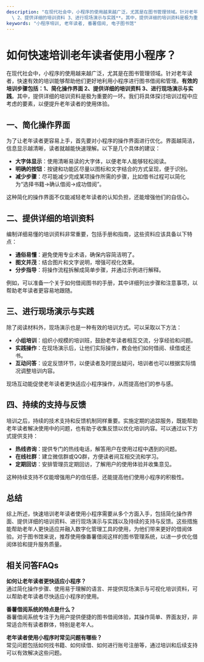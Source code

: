 ```yaml
---
description: "在现代社会中，小程序的使用越来越广泛，尤其是在图书管理领域。针对老年读者，快速有效的培训能够帮助他们更好地利用小程序进行图书借阅和管理。**有效的培训步骤包括：1、简化操作界面\
  \ 2、提供详细的培训资料 3、进行现场演示与实践**。其中，提供详细的培训资料是极为重要的一环。我们将具体探讨培训过程中应考虑的要素，以便提升老年读者的使用体验。"
keywords: "小程序培训, 老年读者, 番薯借阅, 电子图书馆"
---
```

# 如何快速培训老年读者使用小程序？

在现代社会中，小程序的使用越来越广泛，尤其是在图书管理领域。针对老年读者，快速有效的培训能够帮助他们更好地利用小程序进行图书借阅和管理。**有效的培训步骤包括：1、简化操作界面 2、提供详细的培训资料 3、进行现场演示与实践**。其中，提供详细的培训资料是极为重要的一环。我们将具体探讨培训过程中应考虑的要素，以便提升老年读者的使用体验。

## **一、简化操作界面**

为了让老年读者更容易上手，首先要对小程序的操作界面进行优化。界面越简洁，信息显示越清晰，读者就越能快速理解。以下是几个具体的建议：

- **大字体显示**：使用清晰易读的大字体，以便老年人能够轻松阅读。
- **明确的按钮**：按键和功能区尽量以图标和文字结合的方式呈现，便于识别。
- **减少步骤**：尽可能减少完成某项操作所需的步骤，比如借书过程可以简化为“选择书籍→确认借阅→成功借阅”。

这种简化的操作界面不仅能减轻老年读者的认知负担，还能增强他们的自信心。

## **二、提供详细的培训资料**

编制详细易懂的培训资料非常重要，包括手册和指南，这些资料应该具备以下特点：

- **通俗易懂**：避免使用专业术语，确保内容简洁明了。
- **图文并茂**：结合图片和文字说明，增强可视化效果。
- **分步指导**：将操作流程拆解成简单步骤，并通过示例进行解释。

例如，可以准备一个关于如何借阅图书的手册，其中详细列出步骤和注意事项，以帮助老年读者更容易地跟随。

## **三、进行现场演示与实践**

除了阅读材料外，现场演示也是一种有效的培训方式。可以采取以下方法：

- **小组培训**：组织小规模的培训班，鼓励老年读者相互交流，分享经验和问题。
- **实践操作**：在现场演示后，让他们实际操作，教会他们如何借阅、续借或还书。
- **互动问答**：设定反馈环节，以便读者及时提出疑问，培训者也可以根据实际情况调整培训内容。

现场互动能促使老年读者更快适应小程序操作，从而提高他们的参与感。

## **四、持续的支持与反馈**

培训之后，持续的技术支持和反馈机制同样重要。实施定期的追踪服务，既能帮助老年读者解决使用中的问题，也有助于收集反馈以优化培训内容。可以通过以下方式提供支持：

- **热线咨询**：提供专门的热线电话，解答用户在使用过程中遇到的问题。
- **在线社群**：建立微信群或QQ群，方便读者间互相交流和学习。
- **定期回访**：安排管理员定期回访，了解用户的使用体验并收集意见。

这种持续支持不仅能增强用户的信任感，还能提高他们使用小程序的积极性。

## **总结**

综上所述，快速培训老年读者使用小程序需要从多个方面入手，包括简化操作界面、提供详细的培训资料、进行现场演示与实践以及持续的支持与反馈。这些措施能帮助老年人更快适应并融入数字化管理工具的使用，为他们带来更好的借阅体验。对于图书馆来说，推荐使用像番薯借阅这样的图书管理系统，以进一步优化借阅体验和提升服务质量。

## 相关问答FAQs

**如何让老年读者更快适应小程序？**  
通过简化操作步骤、使用易于理解的语言、并提供现场演示与可视化培训资料，可以帮助老年读者尽快适应小程序的使用。

**番薯借阅系统的特点是什么？**  
番薯借阅系统专注于为用户提供便捷的图书借阅体验，其操作简单、界面友好，非常适合所有读者群体，特别是老年人。

**老年读者使用小程序时常见问题有哪些？**  
常见问题包括如何找书籍、如何续借、如何进行账号注册等，通过培训和后续支持可以有效解决这些问题。

